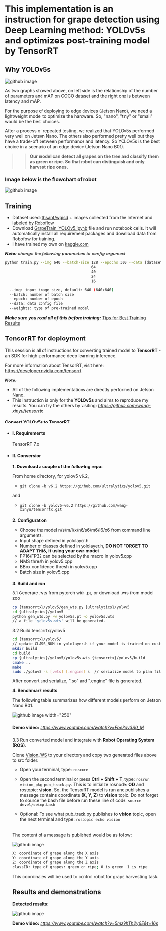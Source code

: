 # **This implementation is an instruction for grape detection using Deep Learning method: YOLOv5s and optimizes post-training model by TensorRT**

## **Why YOLOv5s**

![github image](https://github.com/huynhloc04/LVTN/blob/main/Vision_WS/images/YOLO_Compare.jpg)

As two graphs showed above, on left side is the relationship of the number of parameters and mAP on COCO dataset and the right one is between latency and mAP.

For the purpose of deploying to edge devices (Jetson Nano), we need a lightweight model to optimize the hardware. So, "nano", "tiny" or "small" would be the best choices.

After a process of repeated testing, we realized that YOLOv5s performed very well on Jetson Nano. The others also performed pretty well but they have a trade-off between performance and latency. So YOLOv5s is the best choice in a scenario of an edge device (Jetson Nano B01).

>> **Our model can detect all grapes on the tree and classify them as green or ripe. So that robot can distinguish and only harvest ripe ones.**

### **Image below is the flowchart of robot**

![github image](https://github.com/huynhloc04/LVTN/blob/main/Vision_WS/images/flowchart.jpg)

## **Training**

- Dataset used: [thsant/wgisd](https://zenodo.org/record/3361736#.XcQJVzMzZPY) + images collected from the Internet and labeled by Roboflow
- Download [GrapeTrain_YOLOv5.ipynb](https://github.com/huynhloc04/LVTN/blob/main/Vision_WS/GrpeTrain_YOLOv5.ipynb) file and run notebook cells. It will automatically install all requirement packages and download data from Robofow for training.
- I have trained my own on [kaggle.com](https://www.kaggle.com/)
  
  
***Note:***  *change the following parameters to config argument*

```bash
python train.py --img 640 --batch-size 128 --epochs 300 --data {dataset.location}/data.yaml --weights yolov5n.pt
                                       64                                                             yolov5s
                                       40                                                             yolov5m
                                       24                                                             yolov5l
                                       16                                                             yolov5x

  --img: input image size, default: 640 (640x640)
  --batch: number of batch size
  --epoch: number of epoch
  --data: data config file
  --weights: type of pre-trained model
```

***Make sure you read all of this before training:*** [Tips for Best Training Results](https://github.com/ultralytics/yolov5/wiki/Tips-for-Best-Training-Results)


## **TensorRT for deployment**

This session is all of instructions for converting trained model to **TensorRT** - an SDK for high-performance deep learning inference. 

For more information about TensorRT, visit here: https://developer.nvidia.com/tensorrt

***Note:*** 
- All of the following implementations are directly performed on Jetson Nano. 
- This instruction is only for the **YOLOv5s** and aims to reproduce my results. You can try the others by visiting: *https://github.com/wang-xinyu/tensorrtx*


#### **Convert YOLOv5s to TensorRT**

- #### I. Requirements

    TensorRT 7.x

- #### II. Conversion 
    
    **1. Download a couple of the following repo:**

    From home directory, for yolov5 v6.2, 
    - `git clone -b v6.2 https://github.com/ultralytics/yolov5.git` 
    
    and

    - `git clone -b yolov5-v6.2 https://github.com/wang-xinyu/tensorrtx.git`
  
  ####

    **2. Configuration**
  - Choose the model n/s/m/l/x/n6/s6/m6/l6/x6 from command line arguments.
  - Input shape defined in yololayer.h
  - Number of classes defined in yololayer.h, **DO NOT FORGET TO ADAPT THIS, If using your own model**
  - FP16/FP32 can be selected by the macro in yolov5.cpp
  - NMS thresh in yolov5.cpp
  - BBox confidence thresh in yolov5.cpp
  - Batch size in yolov5.cpp

  ####

    **3. Build and run**

    3.1 Generate .wts from pytorch with .pt, or download .wts from model zoo

    ```bash
    cp {tensorrtx}/yolov5/gen_wts.py {ultralytics}/yolov5
    cd {ultralytics}/yolov5
    python gen_wts.py -w yolov5s.pt -o yolov5s.wts
    // a file 'yolov5s.wts' will be generated.
    ```

    3.2 Build tensorrtx/yolov5

    ```bash
    cd {tensorrtx}/yolov5/
    // update CLASS_NUM in yololayer.h if your model is trained on custom dataset
    mkdir build
    cd build
    cp {ultralytics}/yolov5/yolov5s.wts {tensorrtx}/yolov5/build
    cmake ..
    make
    sudo ./yolov5 -s [.wts] [.engine] s  // serialize model to plan file
    ```

    After convert and serialize, ".so" and ".engine" file is generated.
    
    **4. Benchmark results**
    
    The following table summarizes how different models perform on Jetson Nano B01.
    
    ![github image width="250"](https://github.com/huynhloc04/LVTN/blob/main/Vision_WS/images/benchmark.jpg)

    #####

    **Demo video:** *https://www.youtube.com/watch?v=FpePov3S0_M*

    #####

    3.3 Run converted model and integrate with **Robot Operating System (ROS)**.

    Clone [Vision_WS](https://github.com/huynhloc04/LVTN/tree/main/Vision_WS) to your directory and copy two generated files above to [src](https://github.com/huynhloc04/LVTN/tree/main/Vision_WS/src/lvtn_pkg/src) folder.

    - Open your terminal, type: ```roscore```
    - Open the second terminal or press **Ctrl + Shift + T**, type: ```rosrun vision_pkg pub_track.py```. This is to initialze rosnode: **OD** and rostopic: **vision**. So, the TensorRT model is run and publishes a message contains coordinate **(X, Y, Z)** to **vision** topic.
    Do not forget to source the bash file before run these line of code: ```source devel/setup.bash```

    - Optional: To see what pub_track.py publishes to **vision** topic, open the next terminal and type: ```rostopic echo vision```
  ######
   
   The content of a message is published would be as follow:
   
   ![github image](https://github.com/huynhloc04/LVTN/blob/main/Vision_WS/images/message.jpg)

    ```bash
    X: coordinate of grape along the X axis
    Y: coordinate of grape along the Y axis
    Z: coordinate of grape along the Z axis
    classID: type of grapes: green or ripe; 0 is green, 1 is ripe
    ```

    This coordinates will be used to control robot for grape harvesting task.
    
    ## **Results and demonstrations**
    
    **Detected results:**
    
    ![github image](https://github.com/huynhloc04/LVTN/blob/main/images/result.jpg)
        
    **Demo video:** *https://www.youtube.com/watch?v=5mz9hTh2y6E&t=16s*




 

    





  

  





